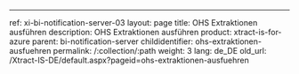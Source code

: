 ---
ref: xi-bi-notification-server-03
layout: page
title: OHS Extraktionen ausführen
description: OHS Extraktionen ausführen
product: xtract-is-for-azure
parent: bi-notification-server
childidentifier: ohs-extraktionen-ausfuehren
permalink: /:collection/:path
weight: 3
lang: de_DE
old_url: /Xtract-IS-DE/default.aspx?pageid=ohs-extraktionen-ausfuehren
